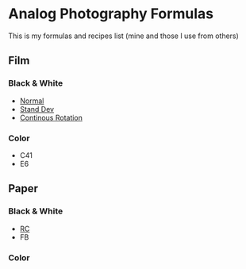 # Analog Photography Formulas

This is my formulas and recipes list (mine and those I use from others)

## Film

### Black & White
 * [Normal](film/BW/normal_dev.md)
 * [Stand Dev](film/BW/stand_dev.md)
 * [Continous Rotation](film/BW/continous_rotation_dev.md)

### Color
 * C41
 * E6

## Paper

### Black & White
 * [RC](paper/BW/RC.md)
 * FB

### Color

